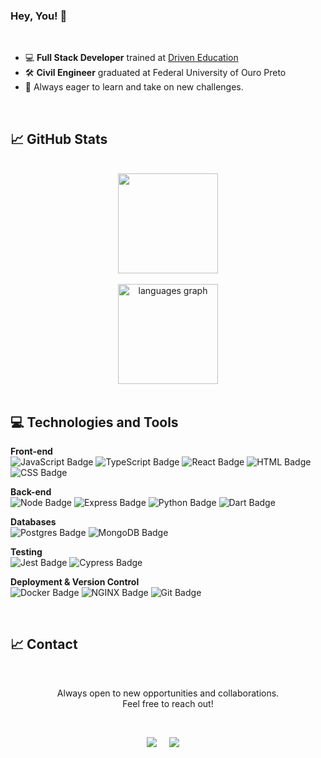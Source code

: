 ### Hey, You! 👋

</br>

- 💻 **Full Stack Developer** trained at [Driven Education](https://www.driven.com.br/)
- 🛠️ **Civil Engineer** graduated at Federal University of Ouro Preto
- 🚀 Always eager to learn and take on new challenges.

</br>

## 📈 GitHub Stats
</br>
<div align="center">
  <img height="160em" src="https://github-readme-stats-sigma-five.vercel.app/api?username=AnaLauraFFerraz&show_icons=true&theme=dracula&include_all_commits=true&count_private=true"/>
  </br></br>
  <img height="160em" src="https://github-readme-stats.vercel.app/api/top-langs?locale=en&hide_title=false&layout=compact&card_width=320&langs_count=5&theme=dracula&hide_border=false&username=AnaLauraFFerraz" height="150" alt="languages graph"  />
</div>
</br>

<h2 align="left">💻 Technologies and Tools</h2>

**Front-end**   
![JavaScript Badge](https://img.shields.io/badge/JavaScript-323330?style=for-the-badge&logo=javascript&logoColor=F7DF1E)
![TypeScript Badge](https://img.shields.io/badge/TypeScript-007ACC?style=for-the-badge&logo=typescript&logoColor=white)
![React Badge](https://img.shields.io/badge/React-20232A?style=for-the-badge&logo=react&logoColor=61DAFB)
![HTML Badge](https://img.shields.io/badge/HTML5-E34F26?style=for-the-badge&logo=html5&logoColor=white)
![CSS Badge](https://img.shields.io/badge/CSS3-1572B6?style=for-the-badge&logo=css3&logoColor=white)

**Back-end**   
![Node Badge](https://img.shields.io/badge/Node.js-339933?style=for-the-badge&logo=node.js&logoColor=white)
![Express Badge](https://img.shields.io/badge/Express.js-000000?style=for-the-badge&logo=express&logoColor=white)
![Python Badge](https://img.shields.io/badge/Python-3776AB?style=for-the-badge&logo=python&logoColor=white)
![Dart Badge](https://img.shields.io/badge/Dart-0175C2?style=for-the-badge&logo=dart&logoColor=white)

**Databases**   
![Postgres Badge](https://img.shields.io/badge/PostgreSQL-316192?style=for-the-badge&logo=postgresql&logoColor=white)
![MongoDB Badge](https://img.shields.io/badge/MongoDB-4EA94B?style=for-the-badge&logo=mongodb&logoColor=white)

**Testing**   
![Jest Badge](https://img.shields.io/badge/Jest-C21325?style=for-the-badge&logo=jest&logoColor=white)
![Cypress Badge](https://img.shields.io/badge/Cypress-17202C?style=for-the-badge&logo=cypress&logoColor=white)

**Deployment & Version Control**  
![Docker Badge](https://img.shields.io/badge/Docker-2CA5E0?style=for-the-badge&logo=docker&logoColor=white)
![NGINX Badge](https://img.shields.io/badge/Nginx-009639?style=for-the-badge&logo=nginx&logoColor=white)
![Git Badge](https://img.shields.io/badge/Git-F05032?style=for-the-badge&logo=git&logoColor=white)

</br>

## 📈 Contact

</br>
<p align="center">Always open to new opportunities and collaborations.</br>Feel free to reach out!</p>
</br>
<p align="center">
  <a href="mailto:analaurafferraz@gmail.com?subject=Olá%20Ana"><img src="https://img.shields.io/badge/gmail-%23D14836.svg?&style=for-the-badge&logo=gmail&logoColor=white" /></a>&nbsp;&nbsp;&nbsp;&nbsp;
  <a href="https://www.linkedin.com/in/ana-laura-ferraz/"><img src="https://img.shields.io/badge/linkedin-%230077B5.svg?&style=for-the-badge&logo=linkedin&logoColor=white" /></a>&nbsp;&nbsp;&nbsp;&nbsp;
</p>
